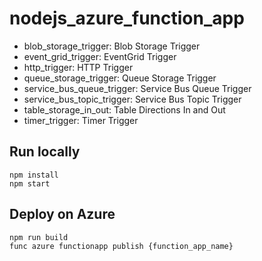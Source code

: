 # nodejs_azure_function_app

- blob_storage_trigger: Blob Storage Trigger
- event_grid_trigger: EventGrid Trigger
- http_trigger: HTTP Trigger
- queue_storage_trigger: Queue Storage Trigger
- service_bus_queue_trigger: Service Bus Queue Trigger
- service_bus_topic_trigger: Service Bus Topic Trigger
- table_storage_in_out: Table Directions In and Out
- timer_trigger: Timer Trigger

## Run locally

```
npm install
npm start
```

## Deploy on Azure

```
npm run build
func azure functionapp publish {function_app_name}
```